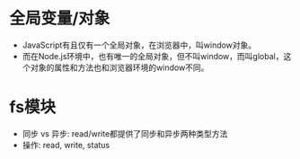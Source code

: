 # 全局变量/对象
* JavaScript有且仅有一个全局对象，在浏览器中，叫window对象。
* 而在Node.js环境中，也有唯一的全局对象，但不叫window，而叫global，这个对象的属性和方法也和浏览器环境的window不同。

# fs模块
* 同步 vs 异步: read/write都提供了同步和异步两种类型方法
* 操作: read, write, status
